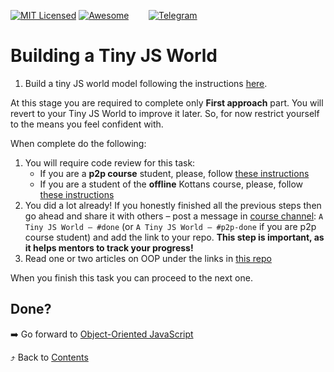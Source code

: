 [![MIT Licensed][icon-mit]][license]
[![Awesome][icon-awesome]][awesome]
&nbsp;&nbsp;&nbsp;&nbsp;&nbsp;&nbsp;
[![Telegram][icon-chat]][chat]

# Building a Tiny JS World

1. Build a tiny JS world model following the instructions
   [here](https://github.com/OleksiyRudenko/a-tiny-JS-world).

At this stage you are required to complete only **First approach** part.
You will revert to your Tiny JS World to improve it later.
So, for now restrict yourself to the means you feel confident with.

When complete do the following:
1. You will require code review for this task:
   - If you are a **p2p course** student, please, follow [these instructions](https://github.com/kottans/frontend-2019-p2p/blob/master/CONTRIBUTING.md)
   - If you are a student of the **offline** Kottans course, please, follow [these instructions](https://github.com/kottans/frontend-2019-homeworks/blob/master/README.md)
1. You did a lot already! If you honestly finished all the previous steps then go ahead
   and share it with others –
   post a message in [course channel][chat]:
   `A Tiny JS World — #done` (or `A Tiny JS World — #p2p-done` if you are p2p course student) and add the link to your repo. **This step is important, as it helps mentors to track your progress!**
1. Read one or two articles on OOP under the links in
   [this repo](https://github.com/OleksiyRudenko/a-tiny-JS-world/blob/master/README.md#learn-on-your-own)

When you finish this task you can proceed to the next one.

## Done?

➡️ Go forward to [Object-Oriented JavaScript](js-oop.md)

⤴️ Back to [Contents](../contents.md)

[icon-chat]: https://img.shields.io/badge/chat-on%20telegram-blue.svg
[icon-mit]: https://img.shields.io/badge/license-MIT-blue.svg
[icon-awesome]: https://cdn.rawgit.com/sindresorhus/awesome/d7305f38d29fed78fa85652e3a63e154dd8e8829/media/badge.svg

[license]: https://github.com/Kottans/web/blob/master/LICENSE.md
[awesome]: https://github.com/sindresorhus/awesome#front-end-development
[chat]: https://t.me/joinchat/CX8EF1JmLm9IM6J6oy2U7Q
